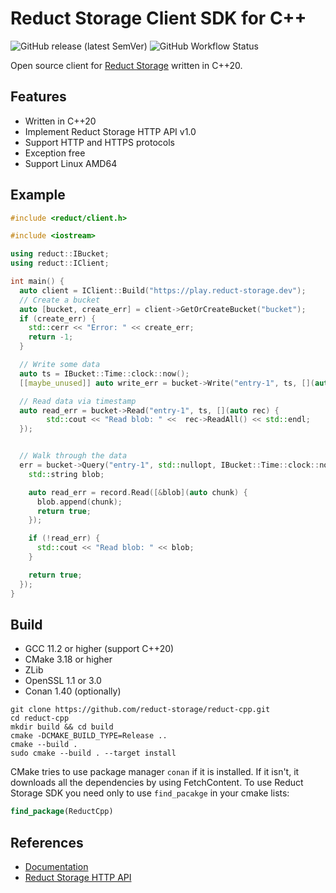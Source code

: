 # Reduct Storage Client SDK for C++

![GitHub release (latest SemVer)](https://img.shields.io/github/v/release/reduct-storage/reduct-cpp)
![GitHub Workflow Status](https://img.shields.io/github/actions/workflow/status/reduct-storage/reduct-cpp/ci.yml?branch=main)

Open source client for [Reduct Storage](https://reduct-storage.dev) written in C++20.

## Features

* Written in C++20
* Implement Reduct Storage HTTP API v1.0
* Support HTTP and HTTPS protocols
* Exception free
* Support Linux AMD64

## Example

```cpp
#include <reduct/client.h>

#include <iostream>

using reduct::IBucket;
using reduct::IClient;

int main() {
  auto client = IClient::Build("https://play.reduct-storage.dev");
  // Create a bucket
  auto [bucket, create_err] = client->GetOrCreateBucket("bucket");
  if (create_err) {
    std::cerr << "Error: " << create_err;
    return -1;
  }

  // Write some data
  auto ts = IBucket::Time::clock::now();
  [[maybe_unused]] auto write_err = bucket->Write("entry-1", ts, [](auto rec) { rec->WriteAll("some_data1"); });

  // Read data via timestamp
  auto read_err = bucket->Read("entry-1", ts, [](auto rec) {
        std::cout << "Read blob: " <<  rec->ReadAll() << std::endl;
  });


  // Walk through the data
  err = bucket->Query("entry-1", std::nullopt, IBucket::Time::clock::now(), std::nullopt, [](auto&& record) {
    std::string blob;

    auto read_err = record.Read([&blob](auto chunk) {
      blob.append(chunk);
      return true;
    });

    if (!read_err) {
      std::cout << "Read blob: " << blob;
    }

    return true;
  });
}
```

## Build

* GCC 11.2 or higher (support C++20)
* CMake 3.18 or higher
* ZLib
* OpenSSL 1.1 or 3.0
* Conan 1.40 (optionally)

```shell
git clone https://github.com/reduct-storage/reduct-cpp.git
cd reduct-cpp
mkdir build && cd build
cmake -DCMAKE_BUILD_TYPE=Release ..
cmake --build .
sudo cmake --build . --target install
```

CMake tries to use package manager `conan` if it is installed. If it isn't, it downloads all the dependencies by using
FetchContent. To use Reduct Storage SDK you need only to use `find_pacakge` in your cmake lists:

```cmake
find_package(ReductCpp)
```

## References

* [Documentation](https://cpp.reduct-storage.dev)
* [Reduct Storage HTTP API](https://docs.reduct-storage.dev/http-api)
